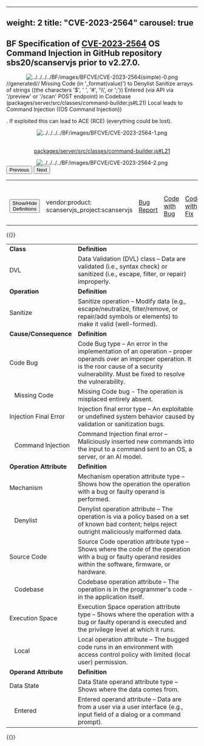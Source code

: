 
---
weight: 2
title: "CVE-2023-2564"
carousel: true
---

<script async="" src="https://www.googletagmanager.com/gtag/js?id=G-PJ364XPP9F">
</script>
<script>
	window.dataLayer = window.dataLayer || [];
	function gtag(){dataLayer.push(arguments);}
	gtag('js', new Date());
	gtag('config', 'G-PJ364XPP9F');
</script>


## BF Specification of [CVE-2023-2564](https://cve.mitre.org/cgi-bin/cvename.cgi?name=CVE-2023-2564) OS Command Injection in GitHub repository sbs20/scanservjs prior to v2.27.0.

<div>
<div class="row">
<div class="col-5">
<div>
<div style="text-align:center">
<img src="../../../../BF/images/BFCVE/CVE-2023-2564(simple)-0.png" alt="../../../../BF/images/BFCVE/CVE-2023-2564(simple)-0.png"/> 
		</div>
</div>

</div>
<div class="col">
<div class="row">
<div >
//generated//
Missing Code (in '_format(value)') to Denylist Sanitize arrays of strings ((the characters '$', ' ', '#', '\\', or ';')) Entered (via API via '/preview' or '/scan' POST endpoint) in Codebase (packages/server/src/classes/command-builder.js#L21) Local leads to Command Injection ((OS Command Injection)) 

. If exploited this can lead to ACE (RCE) (everything could be lost).
</div>
</div>

<div class ="row">
<div>
<div id="carouselControls" class="carousel slide" data-interval="false" data-wrap="false">
<div class="carousel-inner">

<div class="carousel-item active" style="text-align:center">
				
<img src="../../../../BF/images/BFCVE/CVE-2023-2564-1.png" alt="../../../../BF/images/BFCVE/CVE-2023-2564-1.png"/> 
<td>

<br/>[packages/server/src/classes/command-builder.js#L21](https://github.com/sbs20/scanservjs/blob/8667a9cd0eac3c2f4160d8386c925a1be1bd6ac3/packages/server/src/classes/command-builder.js#L21)
</td>
			
</div>
			
<div class="carousel-item" style="text-align:center">
				
<img src="../../../../BF/images/BFCVE/CVE-2023-2564-2.png" alt="../../../../BF/images/BFCVE/CVE-2023-2564-2.png"/> 
</div>
			
</div>
<button class="carousel-control-prev" type="button" data-bs-target="#carouselControls" data-bs-slide="prev">
<span class="carousel-control-prev-icon" aria-hidden="true"></span>
<span class="visually-hidden">Previous</span>
</button>
<button class="carousel-control-next" type="button" data-bs-target="#carouselControls" data-bs-slide="next">
<span class="carousel-control-next-icon" aria-hidden="true"></span>
<span class="visually-hidden">Next</span>
</button>
</div>
</div>
</div>
</div>
</div>
</div>

<table>
<tr>
<td>

<br/><button class="btn btn-secondary" type="button" data-bs-toggle="collapse" data-bs-target="#collapseTable" aria-expanded="false" aria-controls="collapseTable">Show/Hide Definitions</button>
</td><td>

<br/>vendor:product: scanservjs_project:scanservjs
</td><td>

<br/>[Bug Report](https://huntr.dev/bounties/d13113ad-a107-416b-acc1-01e4c16ec461)
</td><td>

<br/>[Code with Bug](https://github.com/sbs20/scanservjs/commit/8667a9cd0eac3c2f4160d8386c925a1be1bd6ac3)
</td><td>

<br/>[Code with Fix](https://github.com/sbs20/scanservjs/commit/d51fd52c1569813990b8f74e64ae6979c665dca1)
</td><td>

<br/>[NVD Entry](https://nvd.nist.gov/vuln/detail/CVE-2023-2564)
</td>
</tr>
</table>

{{<rawhtml>}}
<div class="collapse" id="collapseTable">
<table>
		<tr>
		<td>
				<strong>Class</strong>
			</td>
	<td>
				<strong>Definition</strong>
			</td>
	</tr>
	<tr>
		<td>DVL</td>
	<td>Data Validation (DVL) class – Data are validated (i.e., syntax check) or sanitized (i.e., escape, filter, or repair) improperly.</td>
	</tr>
	<tr>
		<td>
				<strong>Operation</strong>
			</td>
	<td>
				<strong>Definition</strong>
			</td>
	</tr>
	<tr>
		<td>Sanitize</td>
	<td>Sanitize operation – Modify data (e.g., escape/neutralize, filter/remove, or repair/add symbols or elements) to make it valid (well-formed).</td>
	</tr>
	<tr>
		<td>
				<strong>Cause/Consequence</strong>
			</td>
	<td>
				<strong>Definition</strong>
			</td>
	</tr>
	<tr>
		<td>Code Bug</td>
	<td>Code Bug type – An error in the implementation of an operation – proper operands over an improper operation. It is the roor cause of a security vulnerability. Must be fixed to resolve the vulnerability.</td>
	</tr>
	<tr>
		<td>   Missing Code</td>
	<td>Missing Code bug - The operation is misplaced entirely absent.</td>
	</tr>
	<tr>
		<td>Injection Final Error</td>
	<td>Injection final error type – An exploitable or undefined system behavior caused by validation or sanitization bugs.</td>
	</tr>
	<tr>
		<td>   Command Injection</td>
	<td>Command Injection final error – Maliciously inserted new commands into the input to a command sent to an OS, a server, or an AI model.</td>
	</tr>
	<tr>
		<td>
				<strong>Operation Attribute</strong>
			</td>
	<td>
				<strong>Definition</strong>
			</td>
	</tr>
	<tr>
		<td>Mechanism</td>
	<td>Mechanism operation attribute type – Shows how the operation the operation with a bug or faulty operand is performed.</td>
	</tr>
	<tr>
		<td>   Denylist</td>
	<td>Denylist operation attribute – The operation is via a policy based on a set of known bad content; helps reject outright maliciously malformed data.</td>
	</tr>
	<tr>
		<td>Source Code</td>
	<td>Source Code operation attribute type – Shows where the code of the operation with a bug or faulty operand resides within the software, firmware, or hardware.</td>
	</tr>
	<tr>
		<td>   Codebase</td>
	<td>Codebase operation attribute – The operation is in the programmer's code - in the application itself.</td>
	</tr>
	<tr>
		<td>Execution Space</td>
	<td>Execution Space operation attribute type – Shows where the operation with a bug or faulty operand is executed and the privilege level at which it runs.</td>
	</tr>
	<tr>
		<td>   Local</td>
	<td>Local operation attribute – The bugged code runs in an environment with access control policy with limited (local user) permission.</td>
	</tr>
	<tr>
		<td>
				<strong>Operand Attribute</strong>
			</td>
	<td>
				<strong>Definition</strong>
			</td>
	</tr>
	<tr>
		<td>Data State</td>
	<td>Data State operand attribute type – Shows where the data comes from.</td>
	</tr>
	<tr>
		<td>   Entered</td>
	<td>Entered operand attribute – Data are from a user via a user interface (e.g., input field of a dialog or a command prompt).</td>
	</tr>
	
</table>
</div>
{{</rawhtml>}}
	